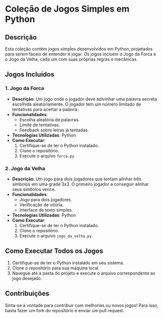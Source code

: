 # Coleção de Jogos Simples em Python

## Descrição
Esta coleção contém jogos simples desenvolvidos em Python, projetados para serem fáceis de entender e jogar. Os jogos incluem o Jogo da Forca e o Jogo da Velha, cada um com suas próprias regras e mecânicas.

## Jogos Incluídos

### 1. Jogo da Forca
- **Descrição**: Um jogo onde o jogador deve adivinhar uma palavra secreta escolhida aleatoriamente. O jogador tem um número limitado de tentativas para acertar a palavra.
- **Funcionalidades**:
  - Escolha aleatória de palavras.
  - Limite de tentativas.
  - Feedback sobre letras já tentadas.
- **Tecnologias Utilizadas**: Python
- **Como Executar**:
  1. Certifique-se de ter o Python instalado.
  2. Clone o repositório.
  3. Execute o arquivo `forca.py`.

### 2. Jogo da Velha
- **Descrição**: Um jogo para dois jogadores que tentam alinhar três símbolos em uma grade 3x3. O primeiro jogador a conseguir alinhar seus símbolos vence.
- **Funcionalidades**:
  - Jogo para dois jogadores.
  - Verificação de vitória.
  - Interface de texto simples.
- **Tecnologias Utilizadas**: Python
- **Como Executar**:
  1. Certifique-se de ter o Python instalado.
  2. Clone o repositório.
  3. Execute o arquivo `jogo_da_velha.py`.

## Como Executar Todos os Jogos
1. Certifique-se de ter o Python instalado em seu sistema.
2. Clone o repositório para sua máquina local.
3. Navegue até a pasta do projeto e execute o arquivo correspondente ao jogo desejado.

## Contribuições
Sinta-se à vontade para contribuir com melhorias ou novos jogos! Para isso, basta fazer um fork do repositório e enviar um pull request.
